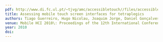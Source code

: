```yaml
---
pdf: http://www.di.fc.ul.pt/~tjvg/amc/accessibletouch//files/accessible_mhci10_V5.pdf
title: Assessing mobile touch screen interfaces for tetraplegics
authors: Tiago Guerreiro, Hugo Nicolau, Joaquim Jorge, Daniel Gonçalves
venue: Mobile HCI 2010\: Proceedings of the 12th International Conference on Human-Computer Interaction with Mobile Devices and Services, Lisboa, Portugal, 09/2010. Lisboa, Portugal, September, 2010
year: 2010
doi: 
---
```

